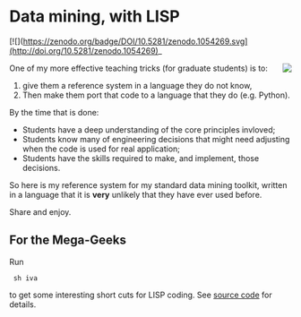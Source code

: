 # Data mining, with LISP

[![](https://zenodo.org/badge/DOI/10.5281/zenodo.1054269.svg](http://doi.org/10.5281/zenodo.1054269)_


<img align=right src="http://www.lisperati.com/lisplogo_warning_256.png">

One of my more effective teaching tricks 
(for graduate students) is to:

1. give them a reference system in 
a language they do not know, 
2. Then make them port that code to a language that they do (e.g. Python).

By the time that is done:

- Students have a deep understanding of the core principles invloved;
- Students know many of engineering decisions that might need adjusting when the code is used for
real application;
- Students have the skills required to make, and implement, those decisions.

So here is my reference system for my standard data mining toolkit, written in a language
that it is **very** unlikely that they have ever used before.

Share and enjoy.


## For the Mega-Geeks

Run

     sh iva

to get some interesting short cuts for LISP coding. See [source code](iva) for details.


